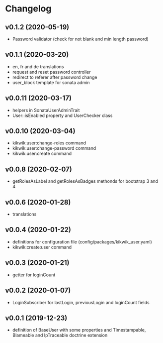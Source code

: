 # Changelog

## v0.1.2 (2020-05-19)
- Password validator (check for not blank and min length password)

## v0.1.1 (2020-03-20)
- en, fr and de translations
- request and reset password controller
- redirect to referer after password change
- user_block template for sonata admin


## v0.0.11 (2020-03-17)
- helpers in SonataUserAdminTrait
- User::isEnabled property and UserChecker class

## v0.0.10 (2020-03-04)
- kikwik:user:change-roles command
- kikwik:user:change-password command
- kikwik:user:create command

## v0.0.8 (2020-02-07)
- getRolesAsLabel and getRolesAsBadges methonds for bootstrap 3 and 4

## v0.0.6 (2020-01-28)
- translations

## v0.0.4 (2020-01-22)
- definitions for configuration file (config/packages/kikwik_user.yaml)
- kikwik:create:user command

## v0.0.3 (2020-01-21)
- getter for loginCount

## v0.0.2 (2020-01-07)
- LoginSubscriber for lastLogin, previousLogin and loginCount fields

## v0.0.1 (2019-12-23)
- definition of BaseUser with some properties and Timestampable, Blameable and IpTraceable doctrine extension
